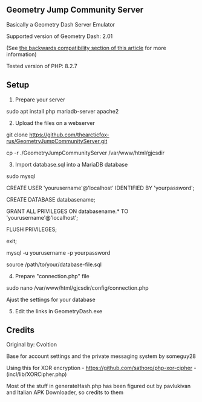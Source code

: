 ## Geometry Jump Community Server
Basically a Geometry Dash Server Emulator

Supported version of Geometry Dash: 2.01

(See [the backwards compatibility section of this article](https://github.com/Cvolton/GMDprivateServer/wiki/Deliberate-differences-from-real-GD) for more information)

Tested version of PHP: 8.2.7


## Setup
1) Prepare your server

sudo apt install php mariadb-server apache2

2) Upload the files on a webserver

git clone https://github.com/thearcticfox-rus/GeometryJumpCommunityServer.git

cp -r ./GeometryJumpCommunityServer /var/www/html/gjcsdir

3) Import database.sql into a MariaDB database

sudo mysql

CREATE USER 'yourusername'@'localhost' IDENTIFIED BY 'yourpassword';

CREATE DATABASE databasename;

GRANT ALL PRIVILEGES ON databasename.* TO 'yourusername'@'localhost';

FLUSH PRIVILEGES;

exit;

mysql -u yourusername -p yourpassword

source /path/to/your/database-file.sql

4) Prepare "connection.php" file

sudo nano /var/www/html/gjcsdir/config/connection.php

Ajust the settings for your database

5) Edit the links in GeometryDash.exe

## Credits
Original by: Cvoltion

Base for account settings and the private messaging system by someguy28

Using this for XOR encryption - https://github.com/sathoro/php-xor-cipher - (incl/lib/XORCipher.php)

Most of the stuff in generateHash.php has been figured out by pavlukivan and Italian APK Downloader, so credits to them
